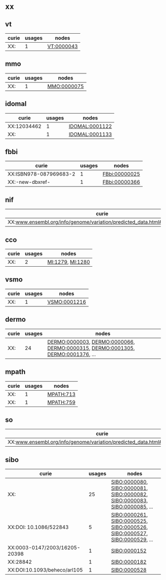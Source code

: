 # `xx`

## vt

| curie           |   usages | nodes                                                   |
|-----------------|----------|---------------------------------------------------------|
| XX:<new dbxref> |        1 | [VT:0000043](http://purl.obolibrary.org/obo/VT_0000043) |

## mmo

| curie           |   usages | nodes                                                     |
|-----------------|----------|-----------------------------------------------------------|
| XX:<new dbxref> |        1 | [MMO:0000075](http://purl.obolibrary.org/obo/MMO_0000075) |

## idomal

| curie       |   usages | nodes                                                           |
|-------------|----------|-----------------------------------------------------------------|
| XX:12034462 |        1 | [IDOMAL:0001122](http://purl.obolibrary.org/obo/IDOMAL_0001122) |
| XX:         |        1 | [IDOMAL:0001133](http://purl.obolibrary.org/obo/IDOMAL_0001133) |

## fbbi

| curie                  |   usages | nodes                                                         |
|------------------------|----------|---------------------------------------------------------------|
| XX:ISBN978-087969683-2 |        1 | [FBbi:00000025](http://purl.obolibrary.org/obo/FBbi_00000025) |
| XX:-new-dbxref-        |        1 | [FBbi:00000366](http://purl.obolibrary.org/obo/FBbi_00000366) |

## nif

| curie                                                                     |   usages | nodes                                                   |
|---------------------------------------------------------------------------|----------|---------------------------------------------------------|
| XX:www.ensembl.org/info/genome/variation/predicted_data.html#consequences |        1 | [SO:0001620](http://purl.obolibrary.org/obo/SO_0001620) |

## cco

| curie   |   usages | nodes                                                                                                |
|---------|----------|------------------------------------------------------------------------------------------------------|
| XX:     |        2 | [MI:1279](http://purl.obolibrary.org/obo/MI_1279), [MI:1280](http://purl.obolibrary.org/obo/MI_1280) |

## vsmo

| curie           |   usages | nodes                                                       |
|-----------------|----------|-------------------------------------------------------------|
| XX:<new dbxref> |        1 | [VSMO:0001216](http://purl.obolibrary.org/obo/VSMO_0001216) |

## dermo

| curie           |   usages | nodes                                                                                                                                                                                                                                                                                                                          |
|-----------------|----------|--------------------------------------------------------------------------------------------------------------------------------------------------------------------------------------------------------------------------------------------------------------------------------------------------------------------------------|
| XX:<new dbxref> |       24 | [DERMO:0000003](http://purl.obolibrary.org/obo/DERMO_0000003), [DERMO:0000066](http://purl.obolibrary.org/obo/DERMO_0000066), [DERMO:0000315](http://purl.obolibrary.org/obo/DERMO_0000315), [DERMO:0001305](http://purl.obolibrary.org/obo/DERMO_0001305), [DERMO:0001376](http://purl.obolibrary.org/obo/DERMO_0001376), ... |

## mpath

| curie           |   usages | nodes                                                 |
|-----------------|----------|-------------------------------------------------------|
| XX:<new dbxref> |        1 | [MPATH:713](http://purl.obolibrary.org/obo/MPATH_713) |
| XX:<new xref>   |        1 | [MPATH:759](http://purl.obolibrary.org/obo/MPATH_759) |

## so

| curie                                                                     |   usages | nodes                                                   |
|---------------------------------------------------------------------------|----------|---------------------------------------------------------|
| XX:www.ensembl.org/info/genome/variation/predicted_data.html#consequences |        1 | [SO:0001620](http://purl.obolibrary.org/obo/SO_0001620) |

## sibo

| curie                         |   usages | nodes                                                                                                                                                                                                                                                                                                                |
|-------------------------------|----------|----------------------------------------------------------------------------------------------------------------------------------------------------------------------------------------------------------------------------------------------------------------------------------------------------------------------|
| XX:<new dbxref>               |       25 | [SIBO:0000080](http://purl.obolibrary.org/obo/SIBO_0000080), [SIBO:0000081](http://purl.obolibrary.org/obo/SIBO_0000081), [SIBO:0000082](http://purl.obolibrary.org/obo/SIBO_0000082), [SIBO:0000083](http://purl.obolibrary.org/obo/SIBO_0000083), [SIBO:0000085](http://purl.obolibrary.org/obo/SIBO_0000085), ... |
| XX:DOI: 10.1086/522843        |        5 | [SIBO:0000261](http://purl.obolibrary.org/obo/SIBO_0000261), [SIBO:0000525](http://purl.obolibrary.org/obo/SIBO_0000525), [SIBO:0000526](http://purl.obolibrary.org/obo/SIBO_0000526), [SIBO:0000527](http://purl.obolibrary.org/obo/SIBO_0000527), [SIBO:0000529](http://purl.obolibrary.org/obo/SIBO_0000529), ... |
| XX:0003-0147/2003/16205-20398 |        1 | [SIBO:0000152](http://purl.obolibrary.org/obo/SIBO_0000152)                                                                                                                                                                                                                                                          |
| XX:28842                      |        1 | [SIBO:0000182](http://purl.obolibrary.org/obo/SIBO_0000182)                                                                                                                                                                                                                                                          |
| XX:DOI:10.1093/beheco/arl105  |        1 | [SIBO:0000528](http://purl.obolibrary.org/obo/SIBO_0000528)                                                                                                                                                                                                                                                          |

